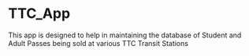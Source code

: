 # TTC_App
This app is designed to help in maintaining the database of Student and Adult Passes being sold at various TTC Transit Stations
